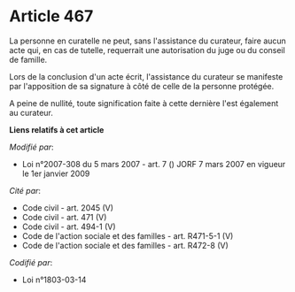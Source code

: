 # Article 467

La personne en curatelle ne peut, sans l'assistance du curateur, faire aucun acte qui, en cas de tutelle, requerrait une
autorisation du juge ou du conseil de famille.

Lors de la conclusion d'un acte écrit, l'assistance du curateur se manifeste par l'apposition de sa signature à côté de celle
de la personne protégée.

A peine de nullité, toute signification faite à cette dernière l'est également au curateur.

**Liens relatifs à cet article**

_Modifié par_:

  - Loi n°2007-308 du 5 mars 2007 - art. 7 () JORF 7 mars 2007 en vigueur le 1er janvier 2009

_Cité par_:

  - Code civil - art. 2045 (V)
  - Code civil - art. 471 (V)
  - Code civil - art. 494-1 (V)
  - Code de l'action sociale et des familles - art. R471-5-1 (V)
  - Code de l'action sociale et des familles - art. R472-8 (V)

_Codifié par_:

  - Loi n°1803-03-14
